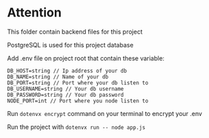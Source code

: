 # Attention

This folder contain backend files for this project

PostgreSQL is used for this project database

Add .env file on project root that contain these variable:

```.env
DB_HOST=string // Ip address of your db
DB_NAME=string // Name of your db
DB_PORT=string // Port where your db listen to
DB_USERNAME=string // Your db username
DB_PASSWORD=string // Your db password
NODE_PORT=int // Port where you node listen to
```

Run `dotenvx encrypt` command on your terminal to encrypt your .env

Run the project with `dotenvx run -- node app.js`
